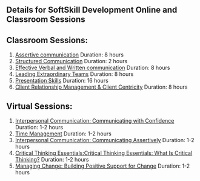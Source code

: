 Details for SoftSkill Development Online and Classroom Sessions
-----------------------------------------------

## Classroom Sessions:
1. [Assertive communication](https://mylearning.accenture.com/myl-ui/learner/activityDetails?referrer=search&activityID=1205334&source=myLearning&refresh=1957.3704815164167) Duration: 8 hours
1. [Structured Communication](https://mylearning.accenture.com/myl-ui/learner/activityDetails?referrer=search&activityID=1197104&source=myLearning&refresh=1157.2912585713034) Duration: 2 hours
1. [Effective Verbal and Written communication](https://mylearning.accenture.com/myl-ui/learner/activityDetails?referrer=search&activityID=1411990&source=myLearning&refresh=1283.491568198147) Duration: 8 hours
1. [Leading Extraordinary Teams](https://mylearning.accenture.com/myl-ui/learner/activityDetails?referrer=search&activityID=1264838&source=myLearning&refresh=1291.600820472052) Duration: 8 hours
1. [Presentation Skills](https://mylearning.accenture.com/myl-ui/learner/activityDetails?referrer=search&activityID=1422129&source=myLearning&refresh=1208.6334610215836) Duration: 16 hours
1. [Client Relationship Management & Client Centricity](https://mylearning.accenture.com/myl-ui/learner/activityDetails?referrer=search&activityID=1263909&source=myLearning&refresh=1020.0255583945969) Duration: 8 hours
## Virtual Sessions:
1. [Interpersonal Communication: Communicating with Confidence](https://mylearning.accenture.com/myl-ui/learner/activityDetails?referrer=search&activityID=1405495&source=myLearning&refresh=1173.256366179) Duration: 1-2 hours
1. [Time Management](https://mylearning.accenture.com/myl-ui/learner/activityDetails?referrer=search&activityID=1000643&source=myLearning&refresh=1440.9436870307604) Duration: 1-2 hours
1. [Interpersonal Communication: Communicating Assertively](https://mylearning.accenture.com/myl-ui/learner/activityDetails?referrer=search&activityID=1405498&source=myLearning&refresh=1885.2542092919607) Duration: 1-2 hours
1. [Critical Thinking Essentials:Critical Thinking Essentials: What Is Critical Thinking?](https://mylearning.accenture.com/myl-ui/learner/activityDetails?referrer=search&activityID=710677&source=myLearning&refresh=1038.4987984056315) Duration: 1-2 hours
1. [Managing Change: Building Positive Support for Change](https://mylearning.accenture.com/myl-ui/learner/activityDetails?referrer=search&activityID=1405503&source=myLearning&refresh=1417.883105665021) Duration: 1-2 hours
